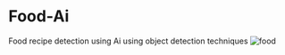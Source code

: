 # Food-Ai
Food recipe detection using Ai
using object detection techniques
![food](https://github.com/alich03/Food-Ai/assets/104387113/a0b18d56-f3dd-463a-bb6f-640c839049b5)


